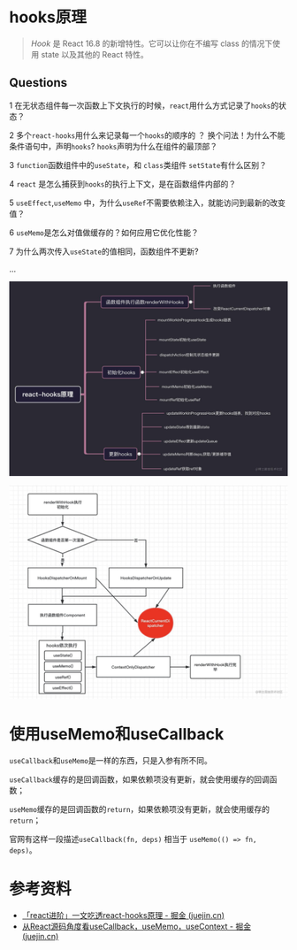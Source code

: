 # hooks原理

> *Hook* 是 React 16.8 的新增特性。它可以让你在不编写 class 的情况下使用 state 以及其他的 React 特性。

## Questions

1 在无状态组件每一次函数上下文执行的时候，`react`用什么方式记录了`hooks`的状态？

2 多个`react-hooks`用什么来记录每一个`hooks`的顺序的 ？ 换个问法！为什么不能条件语句中，声明`hooks`? `hooks`声明为什么在组件的最顶部？

3 `function`函数组件中的`useState`，和 `class`类组件 `setState`有什么区别？

4 `react` 是怎么捕获到`hooks`的执行上下文，是在函数组件内部的？

5 `useEffect`,`useMemo` 中，为什么`useRef`不需要依赖注入，就能访问到最新的改变值？

6 `useMemo`是怎么对值做缓存的？如何应用它优化性能？

7 为什么两次传入`useState`的值相同，函数组件不更新?

...

![大纲.jpg](assets/d99a12ad708647d4bfd075a59d518c8btplv-k3u1fbpfcp-zoom-in-crop-mark4536000.jpeg)

![17AC0A26-745A-4FD8-B91B-7CADB717234C.jpg](assets/adcbd09984f84d0d97a15df124e83c09tplv-k3u1fbpfcp-zoom-in-crop-mark4536000.jpeg)

# 使用useMemo和useCallback

`useCallback`和`useMemo`是一样的东西，只是入参有所不同。

`useCallback`缓存的是回调函数，如果依赖项没有更新，就会使用缓存的回调函数；

`useMemo`缓存的是回调函数的`return`，如果依赖项没有更新，就会使用缓存的`return`；

官网有这样一段描述`useCallback(fn, deps)` 相当于 `useMemo(() => fn, deps)`。



# 参考资料

- [「react进阶」一文吃透react-hooks原理 - 掘金 (juejin.cn)](https://juejin.cn/post/6944863057000529933)
- [从React源码角度看useCallback，useMemo，useContext - 掘金 (juejin.cn)](https://juejin.cn/post/7197189371371323450)